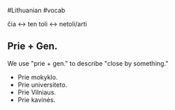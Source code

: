 #Lithuanian #vocab 

čia <-> ten
toli <-> netoli/arti

## Prie + Gen.

We use "prie + gen." to describe "close by something."
- Prie mokyklo.
- Prie universiteto.
- Prie Vilniaus.
- Prie kavinės.